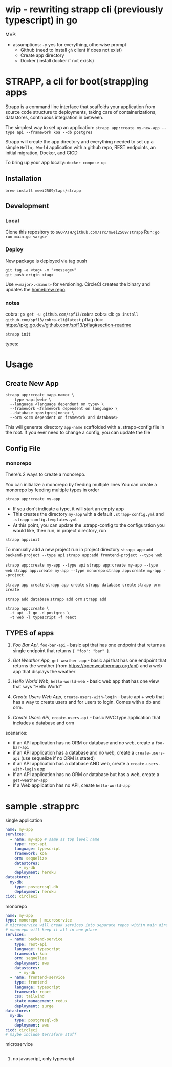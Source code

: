 # wip - rewriting strapp cli (previously typescript) in go

MVP:

- assumptions: `-y` yes for everything, otherwise prompt
  - Github (need to install `gh` client if does not exist)
  - Create app directory
  - Docker (install docker if not exists)

# STRAPP, a cli for boot(strapp)ing apps

Strapp is a command line interface that scaffolds your application from source code structure to deployments, taking care of containerizations, datastores, continuous integration in between.

The simplest way to set up an application:
`strapp app:create my-new-app --type api --framework koa --db postgres`

Strapp will create the app directory and everything needed to set up a simple `Hello, World` application with a github repo, REST endpoints, an initial migration, Docker, and CICD

To bring up your app locally:
`docker compose up`

## Installation

```
brew install mwei2509/taps/strapp
```

## Development

### Local

Clone this repository to `$GOPATH/github.com/src/mwei2509/strapp`
Run: `go run main.go <args>`

### Deploy

New package is deployed via tag push

```
git tag -a <tag> -m "<message>"
git push origin <tag>
```

Use `v<major>.<minor>` for versioning. CircleCI creates the binary and updates the [homebrew repo](https://github.com/mwei2509/homebrew-taps).

### notes

cobra: `go get -u github.com/spf13/cobra`
cobra cli: `go install github.com/spf13/cobra-cli@latest`
pflag doc: https://pkg.go.dev/github.com/spf13/pflag#section-readme

`strapp init`

types:

# Usage

## Create New App

```
strapp app:create <app-name> \
  --type <api|web> \
  --language <language dependent on type> \
  --framework <framework dependent on language> \
  --database <postgres|none> \
  --orm <orm dependent on framework and database>
```

This will generate directory `app-name` scaffolded with a .strapp-config file in the root.
If you ever need to change a config, you can update the file

## Config File

### monorepo

There's 2 ways to create a monorepo.

You can initialize a monorepo by feeding multiple lines
You can create a monorepo by feeding multiple types in order

`strapp app:create my-app`

- If you don't indicate a type, it will start an empty app
- This creates the directory `my-app` with a default `.strapp-config.yml` and `.strapp-config.templates.yml`
- At this point, you can update the .strapp-config to the configuration you would like, then run, in project directory, run

`strapp app:init`

To manually add a new project run in project directory
`strapp app:add backend-project --type api`
`strapp app:add frontend-project --type web`

`strapp app:create my-app --type api`
`strapp app:create my-app --type web`
`strapp app:create my-app --type monorepo`
`strapp app:create my-app --project `

`strapp app create`
`strapp app create`
`strapp database create`
`strapp orm create`

`strapp add database`
`strapp add orm`
`strapp add`

```
strapp app:create \
  -t api -l go -d postgres \
  -t web -l typescript -f react
```

## TYPES of apps

1. _Foo Bar Api_, `foo-bar-api` - basic api that has one endpoint that returns a single endpoint that returns `{ "foo": "bar" }`.

2. _Get Weather App_, `get-weather-app` - basic api that has one endpoint that returns the weather (from https://openweathermap.org/api) and a web app that displays the weather

3. _Hello World Web_, `hello-world-web` - basic web app that has one view that says "Hello World"

4. _Create Users Web App_, `create-users-with-login` - basic api + web that has a way to create users and for users to login. Comes with a db and orm.

5. _Create Users API_, `create-users-api` - basic MVC type application that includes a database and orm

scenarios:

- if an API application has no ORM or database and no web, create a `foo-bar-api`
- if an API application has a database and no web, create a `create-users-api` (use sequelize if no ORM is stated)
- if an API application has a database AND web, create a `create-users-with-login` app
- If an API application has no ORM or database but has a web, create a `get-weather-app`
- If a Web application has no API, create `hello-world-app`

# sample .strapprc

single application

```yaml
name: my-app
services:
  - name: my-app # same as top level name
    type: rest-api
    language: typescript
    framework: koa
    orm: sequelize
    datastores:
      - my-db
    deployment: heroku
datastores:
  my-db:
    type: postgresql-db
    deployment: heroku
cicd: circleci
```

monorepo

```yaml
name: my-app
type: monorepo | microservice
# microservice will break services into separate repos within main directory
# monorepo will keep it all in one place
services:
  - name: backend-service
    type: rest-api
    language: typescript
    framework: koa
    orm: sequelize
    deployment: aws
    datastores:
      - my-db
  - name: frontend-service
    type: frontend
    language: typescript
    framework: react
    css: tailwind
    state_management: redux
    deployment: surge
datastores:
  my-db:
    type: postgresql-db
    deployment: aws
cicd: circleci
# maybe include terraform stuff
```

microservice

```yaml

```

1. no javascript, only typescript
